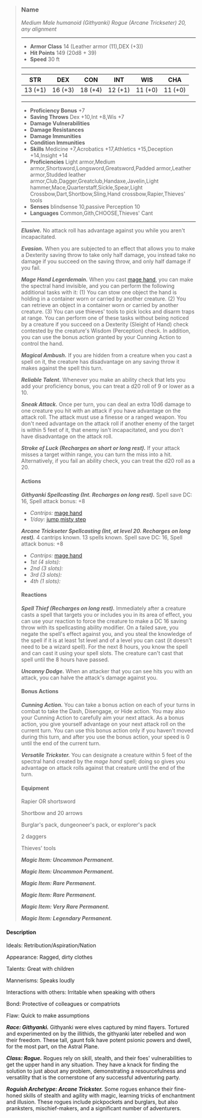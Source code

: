 >### Name
>*Medium Male humanoid (Githyanki) Rogue (Arcane Trickseter) 20, any alignment*
>___
>- **Armor Class** 14 (Leather armor (11),DEX (+3))
>- **Hit Points** 149 (20d8 + 39)
>- **Speed** 30 ft
>___
>|**STR**|**DEX**|**CON**|**INT**|**WIS**|**CHA**|
>|:-:|:-:|:-:|:-:|:-:|:-:|
>|13 (+1)|16 (+3)|18 (+4)|12 (+1)|11 (+0)|11 (+0)|
>___
>- **Proficiency Bonus** +7
>- **Saving Throws** Dex +10,Int +8,Wis +7
>- **Damage Vulnerabilities** 
>- **Damage Resistances** 
>- **Damage Immunities** 
>- **Condition Immunities** 
>- **Skills** Medicine +7,Acrobatics +17,Athletics +15,Deception +14,Insight +14
>- **Proficiencies** Light armor,Medium armor,Shortsword,Longsword,Greatsword,Padded armor,Leather armor,Studded leather armor,Club,Dagger,Greatclub,Handaxe,Javelin,Light hammer,Mace,Quarterstaff,Sickle,Spear,Light Crossbow,Dart,Shortbow,Sling,Hand crossbow,Rapier,Thieves' tools
>- **Senses** blindsense 10,passive Perception 10
>- **Languages** Common,Gith,CHOOSE,Thieves' Cant
>___
>***Elusive.*** No attack roll has advantage against you while you aren't incapacitated.
>
>***Evasion.*** When you are subjected to an effect that allows you to make a Dexterity saving throw to take only half damage, you instead take no damage if you succeed on the saving throw, and only half damage if you fail.
>
>***Mage Hand Legerdemain.*** When you cast [mage hand](../../Magic/Spells/mage-hand.md), you can make the spectral hand invisible, and you can perform the following additional tasks with it: (1) You can stow one object the hand is holding in a container worn or carried by another creature. (2) You can retrieve an object in a container worn or carried by another creature. (3) You can use thieves' tools to pick locks and disarm traps at range. You can perform one of these tasks without being noticed by a creature if you succeed on a Dexterity (Sleight of Hand) check contested by the creature's Wisdom (Perception) check. In addition, you can use the bonus action granted by your Cunning Action to control the hand.
>
>***Magical Ambush.*** If you are hidden from a creature when you cast a spell on it, the creature has disadvantage on any saving throw it makes against the spell this turn.
>
>***Reliable Talent.*** Whenever you make an ability check that lets you add your proficiency bonus, you can treat a d20 roll of 9 or lower as a 10.
>
>***Sneak Attack.*** Once per turn, you can deal an extra 10d6 damage to one creature you hit with an attack if you have advantage on the attack roll. The attack must use a finesse or a ranged weapon. You don't need advantage on the attack roll if another enemy of the target is within 5 feet of it, that enemy isn't incapacitated, and you don't have disadvantage on the attack roll.
>
>***Stroke of Luck (Recharges on short or long rest).*** If your attack misses a target within range, you can turn the miss into a hit. Alternatively, if you fail an ability check, you can treat the d20 roll as a 20.
>
>#### Actions
>***Githyanki Spellcasting (Int. Recharges on long rest).*** Spell save DC: 16, Spell attack bonus: +8
>
>* *Cantrips:* [mage hand](http://azgaarnoth.tedneward.com/magic/spells/mage-hand/)
>* *1/day:* [jump](http://azgaarnoth.tedneward.com/magic/spells/jump/),[misty step](http://azgaarnoth.tedneward.com/magic/spells/misty-step/)
>
>
>***Arcane Trickseter Spellcasting (Int, at level 20. Recharges on long rest).*** 4 cantrips known. 13 spells known. Spell save DC: 16, Spell attack bonus: +8
>
>* *Cantrips:* [mage hand](http://azgaarnoth.tedneward.com/magic/spells/mage-hand/)
>* *1st (4 slots):* 
>* *2nd (3 slots):* 
>* *3rd (3 slots):* 
>* *4th (1 slots):* 
>
>
>#### Reactions
>***Spell Thief (Recharges on long rest).*** Immediately after a creature casts a spell that targets you or includes you in its area of effect, you can use your reaction to force the creature to make a DC 16 saving throw with its spellcasting ability modifier. On a failed save, you negate the spell's effect against you, and you steal the knowledge of the spell if it is at least 1st level and of a level you can cast (it doesn't need to be a wizard spell). For the next 8 hours, you know the spell and can cast it using your spell slots. The creature can't cast that spell until the 8 hours have passed.
>
>***Uncanny Dodge.*** When an attacker that you can see hits you with an attack, you can halve the attack's damage against you.
>
>
>#### Bonus Actions
>***Cunning Action.*** You can take a bonus action on each of your turns in combat to take the Dash, Disengage, or Hide action. You may also your Cunning Action to carefully aim your next attack. As a bonus action, you give yourself advantage on your next attack roll on the current turn. You can use this bonus action only if you haven't moved during this turn, and after you use the bonus action, your speed is 0 until the end of the current turn.
>
>***Versatile Trickster.*** You can designate a creature within 5 feet of the spectral hand created by the *mage hand* spell; doing so gives you advantage on attack rolls against that creature until the end of the turn.
>
>
>#### Equipment
>Rapier OR shortsword
>
>Shortbow and 20 arrows
>
>Burglar's pack, dungeoneer's pack, or explorer's pack
>
>2 daggers
>
>Thieves' tools
>
>***Magic Item: Uncommon Permanent.***
>
>***Magic Item: Uncommon Permanent.***
>
>***Magic Item: Rare Permanent.***
>
>***Magic Item: Rare Permanent.***
>
>***Magic Item: Very Rare Permanent.***
>
>***Magic Item: Legendary Permanent.***
>

#### Description
Ideals: Retribution/Aspiration/Nation

Appearance: Ragged, dirty clothes

Talents: Great with children

Mannerisms: Speaks loudly

Interactions with others: Irritable when speaking with others

Bond: Protective of colleagues or compatriots

Flaw: Quick to make assumptions

***Race: Githyanki.*** Githyanki were elves captured by mind flayers. Tortured and experimented on by the illithids, the githyanki later rebelled and won their freedom. These tall, gaunt folk have potent psionic powers and dwell, for the most part, on the Astral Plane.

***Class: Rogue.*** Rogues rely on skill, stealth, and their foes' vulnerabilities to get the upper hand in any situation. They have a knack for finding the solution to just about any problem, demonstrating a resourcefulness and versatility that is the cornerstone of any successful adventuring party.

***Roguish Archetype: Arcane Trickster.*** Some rogues enhance their fine-honed skills of stealth and agility with magic, learning tricks of enchantment and illusion. These rogues include pickpockets and burglars, but also pranksters, mischief-makers, and a significant number of adventurers.



